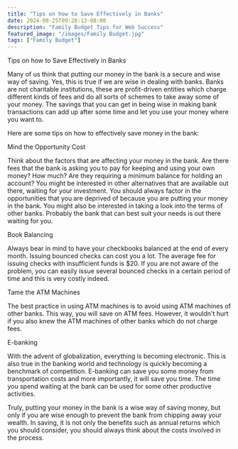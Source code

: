 ```yaml
---
title: "Tips on how to Save Effectively in Banks"
date: 2024-08-25T09:28:13-08:00
description: "Family Budget Tips for Web Success"
featured_image: "/images/Family Budget.jpg"
tags: ["Family Budget"]
---
```


Tips on how to Save Effectively in Banks

Many of us think that putting our money in the bank is a secure and wise way of saving. Yes, this is true if we are wise in dealing with banks. Banks are not charitable institutions, these are profit-driven entities which charge different kinds of fees and do all sorts of schemes to take away some of your money. The savings that you can get in being wise in making bank transactions can add up after some time and let you use your money where you want to.

Here are some tips on how to effectively save money in the bank:

Mind the Opportunity Cost 

Think about the factors that are affecting your money in the bank. Are there fees that the bank is asking you to pay for keeping and using your own money? How much? Are they requiring a minimum balance for holding an account? You might be interested in other alternatives that are available out there, waiting for your investment. You should always factor in the opportunities that you are deprived of because you are putting your money in the bank. You might also be interested in taking a look into the terms of other banks. Probably the bank that can best suit your needs is out there waiting for you.

Book Balancing

Always bear in mind to have your checkbooks balanced at the end of every month. Issuing bounced checks can cost you a lot. The average fee for issuing checks with insufficient funds is $20. If you are not aware of the problem, you can easily issue several bounced checks in a certain period of time and this is very costly indeed.

Tame the ATM Machines 

The best practice in using ATM machines is to avoid using ATM machines of other banks. This way, you will save on ATM fees. However, it wouldn't hurt if you also knew the ATM machines of other banks which do not charge fees.

E-banking

With the advent of globalization, everything is becoming electronic. This is also true in the banking world and technology is quickly becoming a benchmark of competition. E-banking can save you some money from transportation costs and more importantly, it will save you time. The time you spend waiting at the bank can be used for some other productive activities.

Truly, putting your money in the bank is a wise way of saving money, but only if you are wise enough to prevent the bank from chipping away your wealth. In saving, it is not only the benefits such as annual returns which you should consider, you should always think about the costs involved in the process.

